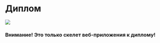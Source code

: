 # Диплом
<img src=http://www.moviequotesandmore.com/wp-content/uploads/2015/06/prometheus-7.jpg></img>
<h3>Внимание! Это только скелет веб-приложения к диплому!</h3>
